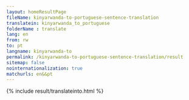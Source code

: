 ```yaml
---
layout: homeResultPage
fileName: kinyarwanda-to-portuguese-sentence-translation
translatein: kinyarwanda_to_portuguese
folderName : translate
lang: en
from: rw
to: pt
langname: kinyarwanda-to
permalink: /kinyarwanda-to-portuguese-sentence-translation/result
sitemap: false
nointernationalization: true
matchurls: en&&pt
---
```

{% include result/translateinto.html %}

<script src="/js/result/translation.js" data-foldername="{{page.folderName}}" data-lang="{{page.lang}}"></script>
